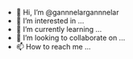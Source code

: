 - 👋 Hi, I’m @gannnelargannnelar
- 👀 I’m interested in ...
- 🌱 I’m currently learning ...
- 💞️ I’m looking to collaborate on ...
- 📫 How to reach me ...

<!---
gannnelargannnelar/gannnelargannnelar is a ✨ special ✨ repository because its `README.md` (this file) appears on your GitHub profile.
You can click the Preview link to take a look at your changes.
--->
